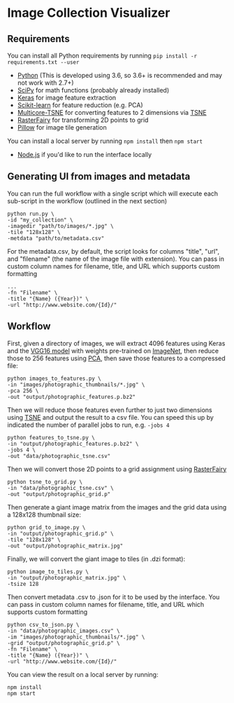 # Image Collection Visualizer

## Requirements

You can install all Python requirements by running `pip install -r requirements.txt --user`

- [Python](https://www.python.org/) (This is developed using 3.6, so 3.6+ is recommended and may not work with 2.7+)
- [SciPy](https://www.scipy.org/) for math functions (probably already installed)
- [Keras](https://keras.io/) for image feature extraction
- [Scikit-learn](https://scikit-learn.org/stable/) for feature reduction (e.g. PCA)
- [Multicore-TSNE](https://github.com/DmitryUlyanov/Multicore-TSNE) for converting features to 2 dimensions via [TSNE](https://en.wikipedia.org/wiki/T-distributed_stochastic_neighbor_embedding)
- [RasterFairy](https://github.com/Quasimondo/RasterFairy) for transforming 2D points to grid
- [Pillow](https://pillow.readthedocs.io/en/stable/) for image tile generation

You can install a local server by running `npm install` then `npm start`

- [Node.js](https://nodejs.org/en/) if you'd like to run the interface locally

## Generating UI from images and metadata

You can run the full workflow with a single script which will execute each sub-script in the workflow (outlined in the next section)

```
python run.py \
-id "my_collection" \
-imagedir "path/to/images/*.jpg" \
-tile "128x128" \
-metdata "path/to/metadata.csv"
```

For the metadata.csv, by default, the script looks for columns "title", "url", and "filename" (the name of the image file with extension). You can pass in custom column names for filename, title, and URL which supports custom formatting

```
...
-fn "Filename" \
-title "{Name} ({Year})" \
-url "http://www.website.com/{Id}/"
```

## Workflow

First, given a directory of images, we will extract 4096 features using Keras and the [VGG16 model](https://keras.io/applications/#vgg16) with weights pre-trained on [ImageNet](http://www.image-net.org/), then reduce those to 256 features using [PCA](https://en.wikipedia.org/wiki/Principal_component_analysis), then save those features to a compressed file:

```
python images_to_features.py \
-in "images/photographic_thumbnails/*.jpg" \
-pca 256 \
-out "output/photographic_features.p.bz2"
```

Then we will reduce those features even further to just two dimensions using [TSNE](https://en.wikipedia.org/wiki/T-distributed_stochastic_neighbor_embedding) and output the result to a csv file. You can speed this up by indicated the number of parallel jobs to run, e.g. `-jobs 4`

```
python features_to_tsne.py \
-in "output/photographic_features.p.bz2" \
-jobs 4 \
-out "data/photographic_tsne.csv"
```

Then we will convert those 2D points to a grid assignment using [RasterFairy](https://github.com/Quasimondo/RasterFairy)

```
python tsne_to_grid.py \
-in "data/photographic_tsne.csv" \
-out "output/photographic_grid.p"
```

Then generate a giant image matrix from the images and the grid data using a 128x128 thumbnail size:

```
python grid_to_image.py \
-in "output/photographic_grid.p" \
-tile "128x128" \
-out "output/photographic_matrix.jpg"
```

Finally, we will convert the giant image to tiles (in .dzi format):

```
python image_to_tiles.py \
-in "output/photographic_matrix.jpg" \
-tsize 128
```

Then convert metadata .csv to .json for it to be used by the interface. You can pass in custom column names for filename, title, and URL which supports custom formatting

```
python csv_to_json.py \
-in "data/photographic_images.csv" \
-im "images/photographic_thumbnails/*.jpg" \
-grid "output/photographic_grid.p" \
-fn "Filename" \
-title "{Name} ({Year})" \
-url "http://www.website.com/{Id}/"
```

You can view the result on a local server by running:

```
npm install
npm start
```
